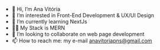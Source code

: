 - 👋 Hi, I’m Ana Vitória
- 👀 I’m interested in Front-End Development & UX/UI Design
- 🌱 I’m currently learning NextJs
- 👨‍💻 My Stack is MERN
- 💞️ I’m looking to collaborate on web page development
- 📫 How to reach me: my e-mail anavitoriapns@gmail.com

<!---
gadu-vit/gadu-vit is a ✨ special ✨ repository because its `README.md` (this file) appears on your GitHub profile.
You can click the Preview link to take a look at your changes.
--->
